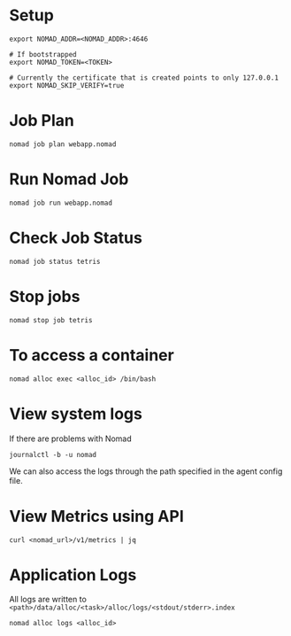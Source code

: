 # Setup
```shell
export NOMAD_ADDR=<NOMAD_ADDR>:4646

# If bootstrapped
export NOMAD_TOKEN=<TOKEN>

# Currently the certificate that is created points to only 127.0.0.1
export NOMAD_SKIP_VERIFY=true
```

# Job Plan
```shell
nomad job plan webapp.nomad
```

# Run Nomad Job
```shell
nomad job run webapp.nomad
```

# Check Job Status
```shell
nomad job status tetris
```

# Stop jobs
```shell
nomad stop job tetris
```

# To access a container
```shell
nomad alloc exec <alloc_id> /bin/bash
```

# View system logs 
If there are problems with Nomad
```shell
journalctl -b -u nomad
```
We can also access the logs through the path specified in the agent config file. 

# View Metrics using API 
```shell
curl <nomad_url>/v1/metrics | jq
```

# Application Logs
All logs are written to `<path>/data/alloc/<task>/alloc/logs/<stdout/stderr>.index`
```shell
nomad alloc logs <alloc_id>
```